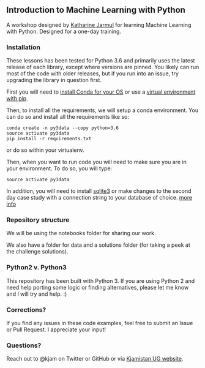 ## Introduction to Machine Learning with Python 

A workshop designed by [Katharine Jarmul](https://kjamistan.com) for learning Machine Learning with Python. Designed for a one-day training.

### Installation

These lessons has been tested for Python 3.6 and primarily uses the latest release of each library, except where versions are pinned. You likely can run most of the code with older releases, but if you run into an issue, try upgrading the library in question first. 

First you will need to [install Conda for your OS](https://conda.io/docs/installation.html) or use a [virtual environment with pip](http://docs.python-guide.org/en/latest/dev/virtualenvs/).

Then, to install all the requirements, we will setup a conda environment. You can do so and install all the requirements like so:

```
conda create -n py3data --copy python=3.6
source activate py3data
pip install -r requirements.txt
```
or do so within your virtualenv.

Then, when you want to run code you will need to make sure you are in your environment. To do so, you will type:

```
source activate py3data
```

In addition, you will need to install [sqlite3](https://www.sqlite.org/) or make changes to the second day case study with a connection string to your database of choice. [more info](https://dataset.readthedocs.io/en/latest/quickstart.html#connecting-to-a-database)

### Repository structure

We will be using the notebooks folder for sharing our work. 

We also have a folder for data and a solutions folder (for taking a peek at the challenge solutions).

### Python2 v. Python3

This repository has been built with Python 3. If you are using Python 2 and need help porting some logic or finding alternatives, please let me know and I will try and help. :)

### Corrections?

If you find any issues in these code examples, feel free to submit an Issue or Pull Request. I appreciate your input!

### Questions?

Reach out to @kjam on Twitter or GitHub or via [Kjamistan UG website](https://kjamistan.com). 
